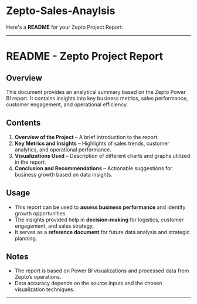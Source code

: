 # Zepto-Sales-Anaylsis

Here's a **README** for your Zepto Project Report:

---

# README - Zepto Project Report

## Overview  
This document provides an analytical summary based on the Zepto Power BI report. It contains insights into key business metrics, sales performance, customer engagement, and operational efficiency.

## Contents  
1. **Overview of the Project** – A brief introduction to the report.  
2. **Key Metrics and Insights** – Highlights of sales trends, customer analytics, and operational performance.  
3. **Visualizations Used** – Description of different charts and graphs utilized in the report.  
4. **Conclusion and Recommendations** – Actionable suggestions for business growth based on data insights.

## Usage  
- This report can be used to **assess business performance** and identify growth opportunities.  
- The insights provided help in **decision-making** for logistics, customer engagement, and sales strategy.  
- It serves as a **reference document** for future data analysis and strategic planning.

## Notes  
- The report is based on Power BI visualizations and processed data from Zepto’s operations.  
- Data accuracy depends on the source inputs and the chosen visualization techniques.  

---
